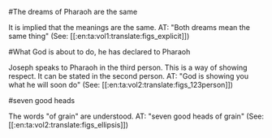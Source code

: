 #The dreams of Pharaoh are the same

It is implied that the meanings are the same. AT: "Both dreams mean the same thing" (See: [[:en:ta:vol1:translate:figs_explicit]])

#What God is about to do, he has declared to Pharaoh

Joseph speaks to Pharaoh in the third person. This is a way of showing respect. It can be stated in the second person. AT: "God is showing you what he will soon do" (See: [[:en:ta:vol2:translate:figs_123person]])

#seven good heads

The words "of grain" are understood. AT: "seven good heads of grain" (See: [[:en:ta:vol2:translate:figs_ellipsis]])